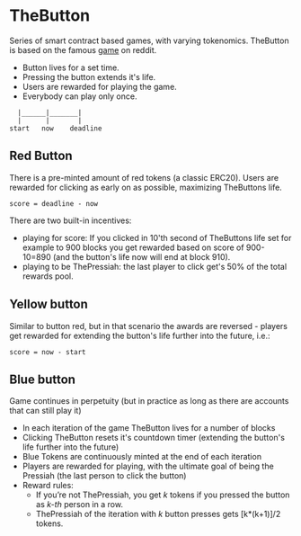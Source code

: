 # TheButton

Series of smart contract based games, with varying tokenomics.
TheButton is based on the famous [game](https://en.wikipedia.org/wiki/The_Button_(Reddit)) on reddit.
- Button lives for a set time.
- Pressing the button extends it's life.
- Users are rewarded for playing the game.
- Everybody can play only once.

```
  |______|_______|
  |      |       |
start   now    deadline
```

## Red Button

There is a pre-minted amount of red tokens (a classic ERC20).
Users are rewarded for clicking as early on as possible, maximizing TheButtons life.

```
score = deadline - now
```

There are two built-in incentives:
* playing for score: If you clicked in 10'th second of TheButtons life set for example to 900 blocks you get rewarded based on score of 900-10=890 (and the button's life now will end at block 910).
* playing to be ThePressiah: the last player to click get's 50% of the total rewards pool.


## Yellow button

Similar to button red, but in that scenario the awards are reversed - players get rewarded for extending the button's life further into the future, i.e.:

```
score = now - start
```

## Blue button

Game continues in perpetuity (but in practice as long as there are accounts that can still play it)
- In each iteration of the game TheButton lives for a number of blocks
- Clicking TheButton resets it's countdown timer (extending the button's life further into the future)
- Blue Tokens are continuously minted at the end of each iteration
- Players are rewarded for playing, with the ultimate goal of being the Pressiah (the last person to click the button)
- Reward rules:
  - If you’re not ThePressiah, you get *k* tokens if you pressed the button as *k-th* person in a row.
  - ThePressiah of the iteration with *k* button presses gets [k*(k+1)]/2 tokens.
